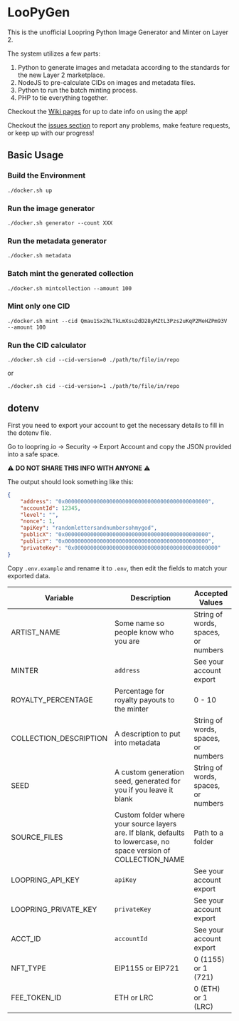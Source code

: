# LooPyGen

This is the unofficial Loopring Python Image Generator and Minter on Layer 2.

The system utilizes a few parts:

1. Python to generate images and metadata according to the standards for the new Layer 2 marketplace.
2. NodeJS to pre-calculate CIDs on images and metadata files.
3. Python to run the batch minting process.
4. PHP to tie everything together.

Checkout the [Wiki pages](https://github.com/sk33z3r/loopymint2/wiki/Getting-Started) for up to date info on using the app!

Checkout the [issues section](https://github.com/sk33z3r/loopymint2/issues) to report any problems, make feature requests, or keep up with our progress!

## Basic Usage

### Build the Environment

```plaintext
./docker.sh up
```

### Run the image generator

```plaintext
./docker.sh generator --count XXX
```

### Run the metadata generator

```plaintext
./docker.sh metadata
```

### Batch mint the generated collection

```plaintext
./docker.sh mintcollection --amount 100
```

### Mint only one CID

```plaintext
./docker.sh mint --cid Qmau1Sx2hLTkLmXsu2dD28yMZtL3Pzs2uKqP2MeHZPm93V --amount 100
```

### Run the CID calculator

```plaintext
./docker.sh cid --cid-version=0 ./path/to/file/in/repo
```

or

```plaintext
./docker.sh cid --cid-version=1 ./path/to/file/in/repo
```

## dotenv

First you need to export your account to get the necessary details to fill in the dotenv file.

Go to loopring.io -> Security -> Export Account and copy the JSON provided into a safe space.

⚠️ **DO NOT SHARE THIS INFO WITH ANYONE** ⚠️

The output should look something like this:

```json
{
    "address": "0x000000000000000000000000000000000000000000000",
    "accountId": 12345,
    "level": "",
    "nonce": 1,
    "apiKey": "randomlettersandnumbersohmygod",
    "publicX": "0x000000000000000000000000000000000000000000000",
    "publicY": "0x000000000000000000000000000000000000000000000",
    "privateKey": "0x000000000000000000000000000000000000000000000"
}
```

Copy `.env.example` and rename it to `.env`, then edit the fields to match your exported data.

| Variable               | Description                                                                                                      | Accepted Values                     |
|------------------------|------------------------------------------------------------------------------------------------------------------|-------------------------------------|
| ARTIST_NAME            | Some name so people know who you are                                                                             | String of words, spaces, or numbers |
| MINTER                 | `address`                                                                                                        | See your account export             |
| ROYALTY_PERCENTAGE     | Percentage for royalty payouts to the minter                                                                     | 0 - 10                              |
| COLLECTION_DESCRIPTION | A description to put into metadata                                                                               | String of words, spaces, or numbers |
| SEED                   | A custom generation seed, generated for you if you leave it blank                                                | String of words, spaces, or numbers |
| SOURCE_FILES           | Custom folder where your source layers are. If blank, defaults to lowercase, no space version of COLLECTION_NAME | Path to a folder                    |
| LOOPRING_API_KEY       | `apiKey`                                                                                                         | See your account export             |
| LOOPRING_PRIVATE_KEY   | `privateKey`                                                                                                     | See your account export             |
| ACCT_ID                | `accountId`                                                                                                      | See your account export             |
| NFT_TYPE               | EIP1155 or EIP721                                                                                                | 0 (1155) or 1 (721)                 |
| FEE_TOKEN_ID           | ETH or LRC                                                                                                       | 0 (ETH) or 1 (LRC)                  |
